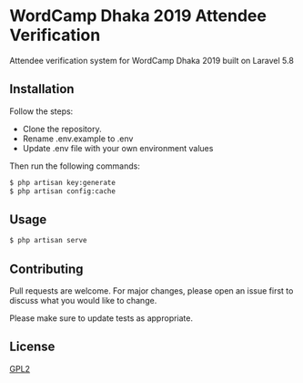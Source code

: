 # WordCamp Dhaka 2019 Attendee Verification

Attendee verification system for WordCamp Dhaka 2019 built on Laravel 5.8

## Installation
Follow the steps:
* Clone the repository.
* Rename .env.example to .env
* Update .env file with your own environment values

Then run the following commands:
```bash
$ php artisan key:generate
$ php artisan config:cache
```

## Usage

```bash
$ php artisan serve
```

## Contributing
Pull requests are welcome. For major changes, please open an issue first to discuss what you would like to change.

Please make sure to update tests as appropriate.

## License
[GPL2](https://www.gnu.org/licenses/old-licenses/gpl-2.0.en.html)
